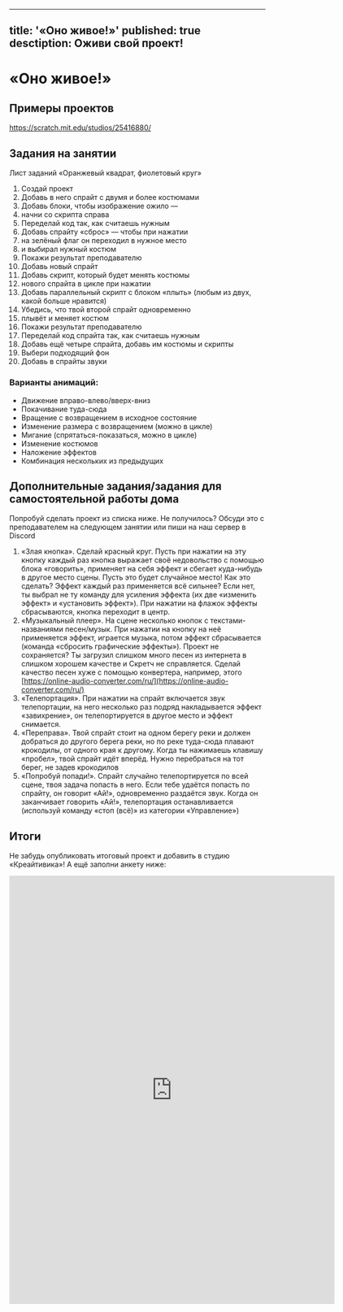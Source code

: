 
---
title: '«Оно живое!»'
published: true
desctiption: Оживи свой проект!
---
# «Оно живое!»

## Примеры проектов
https://scratch.mit.edu/studios/25416880/ 



## Задания на занятии
Лист заданий «Оранжевый квадрат, фиолетовый круг»
1. Создай проект
1. Добавь в него спрайт с двумя и более костюмами
1. Добавь блоки, чтобы изображение ожило — 
1. начни со скрипта справа
1. Переделай код так, как считаешь нужным
1. Добавь спрайту «сброс» — чтобы при нажатии
1. на зелёный флаг он переходил в нужное место
1. и выбирал нужный костюм 
1. Покажи результат преподавателю
1. Добавь новый спрайт
1. Добавь скрипт, который будет менять костюмы
1. нового спрайта в цикле при нажатии
1. Добавь параллельный скрипт c  блоком «плыть» (любым из двух, какой больше нравится)
1. Убедись, что твой второй спрайт одновременно
1. плывёт и меняет костюм
1. Покажи результат преподавателю
1. Переделай код спрайта так, как считаешь нужным
1. Добавь ещё четыре спрайта, добавь им костюмы и скрипты
1. Выбери подходящий фон
1. Добавь в спрайты звуки



### Варианты анимаций:

- Движение вправо-влево/вверх-вниз
- Покачивание туда-сюда
- Вращение с возвращением в исходное состояние
- Изменение размера с возвращением (можно в цикле)
- Мигание (спрятаться-показаться, можно в цикле)
- Изменение костюмов
- Наложение эффектов
- Комбинация нескольких из предыдущих
 

## Дополнительные задания/задания для самостоятельной работы дома

Попробуй сделать проект из списка ниже. Не получилось? Обсуди это с преподавателем на следующем занятии или пиши на наш сервер в Discord 
1. «Злая кнопка». Сделай красный круг. Пусть при нажатии на эту кнопку каждый раз кнопка выражает своё недовольство с помощью блока «говорить», применяет на себя эффект и сбегает куда-нибудь в другое место сцены. Пусть это будет случайное место! Как это сделать? Эффект каждый раз применяется всё сильнее? Если нет, ты выбрал не ту команду для усиления эффекта (их две «изменить эффект» и «установить эффект»). При нажатии на флажок эффекты сбрасываются, кнопка переходит в центр.
2. «Музыкальный плеер». На сцене несколько кнопок с текстами-названиями песен/музык. При нажатии на кнопку на неё применяется эффект, играется музыка, потом эффект сбрасывается (команда «сбросить графические эффекты»). Проект не сохраняется? Ты загрузил слишком много песен из интернета в слишком хорошем качестве и Скретч не справляется. Сделай качество песен хуже с помощью конвертера, например, этого [https://online-audio-converter.com/ru/](https://online-audio-converter.com/ru/) 
3. «Телепортация». При нажатии на  спрайт включается звук телепортации, на него несколько раз подряд накладывается эффект «завихрение», он телепортируется в другое место и эффект снимается. 
4. «Переправа». Твой спрайт стоит на одном берегу реки и должен добраться до другого берега реки, но по реке туда-сюда плавают крокодилы, от одного края к другому. Когда ты нажимаешь клавишу «пробел», твой спрайт идёт вперёд. Нужно перебраться на тот берег, не задев крокодилов
5. «Попробуй попади!». Спрайт случайно телепортируется по всей сцене, твоя задача попасть в него. Если тебе удаётся попасть по спрайту, он говорит «Ай!», одновременно раздаётся звук. Когда он заканчивает говорить «Ай!», телепортация останавливается (используй команду «стоп (всё)» из категории «Управление»)

## Итоги
Не забудь опубликовать итоговый проект и добавить в студию «Креайтивика»! А ещё заполни анкету ниже:

<iframe src="https://docs.google.com/forms/d/e/1FAIpQLSd_uElzBPS0q8cbUXY1Zr2UjYwy-KMSR4yR5Y7aFgMpWvSQKg/viewform?embedded=true" width="640" height="843" frameborder="0" marginheight="0" marginwidth="0">Загрузка…</iframe>
